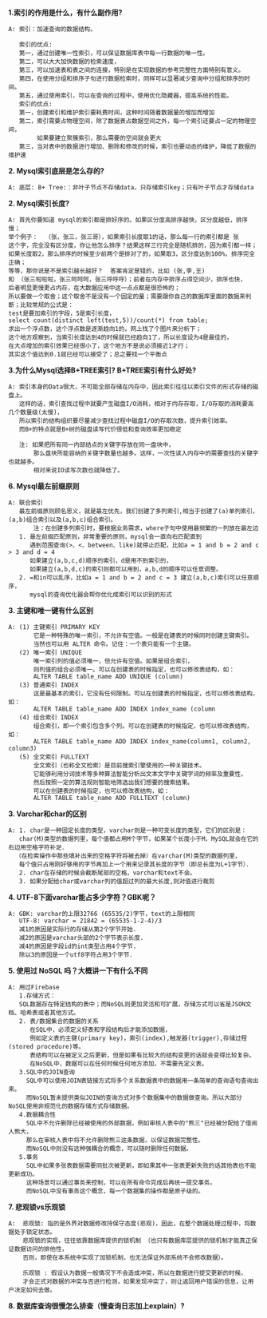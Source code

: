 **1.索引的作用是什么，有什么副作用?**
  
	A: 索引：加速查询的数据结构。
    
       索引的优点:
       第一，通过创建唯一性索引，可以保证数据库表中每一行数据的唯一性。 
       第二，可以大大加快数据的检索速度， 
       第三，可以加速表和表之间的连接，特别是在实现数据的参考完整性方面特别有意义。 
       第四，在使用分组和排序子句进行数据检索时，同样可以显著减少查询中分组和排序的时间。 
       第五，通过使用索引，可以在查询的过程中，使用优化隐藏器，提高系统的性能。
       索引的优点:
       第一，创建索引和维护索引要耗费时间，这种时间随着数据量的增加而增加
       第二，索引需要占物理空间，除了数据表占数据空间之外，每一个索引还要占一定的物理空间，
            如果要建立聚簇索引，那么需要的空间就会更大
       第三，当对表中的数据进行增加、删除和修改的时候，索引也要动态的维护，降低了数据的维护速

**2. Mysql索引底层是怎么存的?**

	A: 底层: B+ Tree:：非叶子节点不存储data，只存储索引key；只有叶子节点才存储data

**2. Mysql索引长度?**

	A: 首先你要知道 mysql的索引都是排好序的。如果区分度高排序越快，区分度越低，排序慢；
	举个例子：  （张，张三，张三哥），如果索引长度取1的话，那么每一行的索引都是 张 
	这个字，完全没有区分度，你让他怎么排序？结果这样三行完全是随机排的，因为索引都一样；
	如果长度取2，那么排序的时候至少前两个是排对了的，如果取3，区分度达到100%，排序完全正确；
	等等，那你说是不是索引越长越好？  答案肯定是错的，比如 (张,李,王)  
	和 （张三啦啦啦，张三呵呵呵，张三呼呼呼）；前者在内存中排序占得空间少，排序也快，
	后者明显更慢更占内存，在大数据应用中这一点点都是很恐怖的；
	所以要做一个取舍；这个取舍不是没有一个固定的量；需要跟你自己的数据库里面的数据来判断；比较常规的公式是：
	test是要加索引的字段，5是索引长度，
	select count(distinct left(test,5))/count(*) from table;   
	求出一个浮点数，这个浮点数是逐渐趋向1的，网上找了个图片来分析下；
	这个地方观察到，当索引长度达到4的时候就已经趋向1了，所以长度设为4是最佳的，
	在大点增加的索引效果已经很小了，这个地方不是说必须接近1才行；
	其实这个值达到0.1就已经可以接受了；总之要找一个平衡点
	
**3.为什么Mysql选择B+TREE索引? B+TREE索引有什么好处?**

	A: 索引本身的Data很大，不可能全部存储在内存中，因此索引往往以索引文件的形式存储的磁盘上。
	   这样的话，索引查找过程中就要产生磁盘I/O消耗，相对于内存存取，I/O存取的消耗要高几个数量级(太慢)，
	   所以索引的结构组织要尽量减少查找过程中磁盘I/O的存取次数，提升索引效率。
	   而B+的特点就是B+树的磁盘读写代价很低和查询效率更加稳定

	   注: 如果把所有同一内部结点的关键字存放在同一盘块中，
		   那么盘块所能容纳的关键字数量也越多。这样，一次性读入内存中的需要查找的关键字也就越多。
		   相对来说IO读写次数也就降低了。

**6. Mysql最左前缀原则**
	
	A: 联合索引
	   最左前缀原则顾名思义，就是最左优先，我们创建了多列索引,相当于创建了(a)单列索引，(a,b)组合索引以及(a,b,c)组合索引。
           注：在创建多列索引时，要根据业务需求，where子句中使用最频繁的一列放在最左边
	   1. 最左前缀匹配原则，非常重要的原则，mysql会一直向右匹配直到
	      遇到范围查询(>、<、between、like)就停止匹配，比如a = 1 and b = 2 and c > 3 and d = 4 
	      如果建立(a,b,c,d)顺序的索引，d是用不到索引的，
	      如果建立(a,b,d,c)的索引则都可以用到，a,b,d的顺序可以任意调整。
	   2. =和in可以乱序，比如a = 1 and b = 2 and c = 3 建立(a,b,c)索引可以任意顺序，
	      mysql的查询优化器会帮你优化成索引可以识别的形式


**3. 主键和唯一键有什么区别**

	A: (1) 主键索引 PRIMARY KEY
	       它是一种特殊的唯一索引，不允许有空值。一般是在建表的时候同时创建主键索引。
	       当然也可以用 ALTER 命令。记住：一个表只能有一个主键。
	   (2) 唯一索引 UNIQUE
	       唯一索引列的值必须唯一，但允许有空值。如果是组合索引，
	       则列值的组合必须唯一。可以在创建表的时候指定，也可以修改表结构，如：
	       ALTER TABLE table_name ADD UNIQUE (column)
	   (3) 普通索引 INDEX
	       这是最基本的索引，它没有任何限制。可以在创建表的时候指定，也可以修改表结构，如：
	       ALTER TABLE table_name ADD INDEX index_name (column
	   (4) 组合索引 INDEX
	       组合索引，即一个索引包含多个列。可以在创建表的时候指定，也可以修改表结构，如：
	       ALTER TABLE table_name ADD INDEX index_name(column1, column2, column3)
	   (5) 全文索引 FULLTEXT
	       全文索引（也称全文检索）是目前搜索引擎使用的一种关键技术。
	       它能够利用分词技术等多种算法智能分析出文本文字中关键字词的频率及重要性，
	       然后按照一定的算法规则智能地筛选出我们想要的搜索结果。
	       可以在创建表的时候指定，也可以修改表结构，如：
	       ALTER TABLE table_name ADD FULLTEXT (column)

**3. Varchar和char的区别**

	A: 1. char是一种固定长度的类型，varchar则是一种可变长度的类型，它们的区别是： 
	   char(M)类型的数据列里，每个值都占用M个字节，如果某个长度小于M，MySQL就会在它的右边用空格字符补足．
	  （在检索操作中那些填补出来的空格字符将被去掉）在varchar(M)类型的数据列里，
	   每个值只占用刚好够用的字节再加上一个用来记录其长度的字节（即总长度为L+1字节）． 
	   2. char在存储的时候会截断尾部的空格，varchar和text不会。
	   3. 如果分配给char或varchar列的值超过列的最大长度,则对值进行裁剪

**4. UTF-8下面varchar能占多少字符？GBK呢？**

	A: GBK: varchar的上限32766 (65535/2)字节，text的上限相同
	   UTF-8: varchar = 21842 = (65535-1-2-4)/3
	   减1的原因是实际行的存储从第2个字节开始.
	   减2的原因是varchar头部的2个字节表示长度.
	   减4的原因是字段id的int类型占用4个字节.
	   除以3的原因是一个utf8字符占用3个字节.

**5. 使用过 NoSQL 吗？大概讲一下有什么不同**

	A: 用过Firebase
	   1.存储方式：
	   SQL数据存在特定结构的表中；而NoSQL则更加灵活和可扩展，存储方式可以省是JSON文档、哈希表或者其他方式。
	   2. 表/数据集合的数据的关系
	      在SQL中，必须定义好表和字段结构后才能添加数据，
	      例如定义表的主键(primary key)，索引(index),触发器(trigger),存储过程(stored procedure)等。
	      表结构可以在被定义之后更新，但是如果有比较大的结构变更的话就会变得比较复杂。
	      在NoSQL中，数据可以在任何时候任何地方添加，不需要先定义表。
	   3.SQL中的JOIN查询
	     SQL中可以使用JOIN表链接方式将多个关系数据表中的数据用一条简单的查询语句查询出来。
	     而NoSQL暂未提供类似JOIN的查询方式对多个数据集中的数据做查询。所以大部分NoSQL使用非规范化的数据存储方式存储数据。
	   4.数据耦合性
	     SQL中不允许删除已经被使用的外部数据，例如审核人表中的"熊三"已经被分配给了借阅人熊大，
	     那么在审核人表中将不允许删除熊三这条数据，以保证数据完整性。
	     而NoSQL中则没有这种强耦合的概念，可以随时删除任何数据。
	   5.事务
	     SQL中如果多张表数据需要同批次被更新，即如果其中一张表更新失败的话其他表也不能更新成功。
	     这种场景可以通过事务来控制，可以在所有命令完成后再统一提交事务。
	     而NoSQL中没有事务这个概念，每一个数据集的操作都是原子级的。

**7. 悲观锁vs乐观锁**

	A:  悲观锁: 指的是外界对数据修改持保守态度(悲观)，因此，在整个数据处理过程中，将数据处于锁定状态。 
		悲观锁的实现，往往依靠数据库提供的锁机制 （也只有数据库层提供的锁机制才能真正保证数据访问的排他性，
		否则，即使在本系统中实现了加锁机制，也无法保证外部系统不会修改数据）。
		
		乐观锁 : 假设认为数据一般情况下不会造成冲突，所以在数据进行提交更新的时候，
		才会正式对数据的冲突与否进行检测，如果发现冲突了，则让返回用户错误的信息，让用户决定如何去做。 

**8. 数据库查询很慢怎么排查（慢查询日志加上explain）?**






